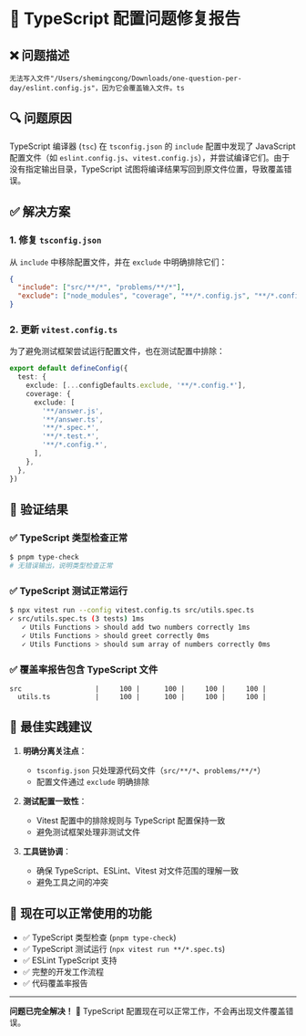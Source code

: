 # 🔧 TypeScript 配置问题修复报告

## ❌ 问题描述

```
无法写入文件"/Users/shemingcong/Downloads/one-question-per-day/eslint.config.js"，因为它会覆盖输入文件。ts
```

## 🔍 问题原因

TypeScript 编译器 (`tsc`) 在 `tsconfig.json` 的 `include` 配置中发现了 JavaScript 配置文件（如 `eslint.config.js`、`vitest.config.js`），并尝试编译它们。由于没有指定输出目录，TypeScript 试图将编译结果写回到原文件位置，导致覆盖错误。

## ✅ 解决方案

### 1. 修复 `tsconfig.json`

从 `include` 中移除配置文件，并在 `exclude` 中明确排除它们：

```json
{
  "include": ["src/**/*", "problems/**/*"],
  "exclude": ["node_modules", "coverage", "**/*.config.js", "**/*.config.ts"]
}
```

### 2. 更新 `vitest.config.ts`

为了避免测试框架尝试运行配置文件，也在测试配置中排除：

```typescript
export default defineConfig({
  test: {
    exclude: [...configDefaults.exclude, '**/*.config.*'],
    coverage: {
      exclude: [
        '**/answer.js',
        '**/answer.ts',
        '**/*.spec.*',
        '**/*.test.*',
        '**/*.config.*',
      ],
    },
  },
})
```

## 🧪 验证结果

### ✅ TypeScript 类型检查正常

```bash
$ pnpm type-check
# 无错误输出，说明类型检查正常
```

### ✅ TypeScript 测试正常运行

```bash
$ npx vitest run --config vitest.config.ts src/utils.spec.ts
✓ src/utils.spec.ts (3 tests) 1ms
   ✓ Utils Functions > should add two numbers correctly 1ms
   ✓ Utils Functions > should greet correctly 0ms
   ✓ Utils Functions > should sum array of numbers correctly 0ms
```

### ✅ 覆盖率报告包含 TypeScript 文件

```
src                  |     100 |      100 |     100 |     100 |
  utils.ts           |     100 |      100 |     100 |     100 |
```

## 📝 最佳实践建议

1. **明确分离关注点**：

   - `tsconfig.json` 只处理源代码文件（`src/**/*`、`problems/**/*`）
   - 配置文件通过 `exclude` 明确排除

2. **测试配置一致性**：

   - Vitest 配置中的排除规则与 TypeScript 配置保持一致
   - 避免测试框架处理非测试文件

3. **工具链协调**：
   - 确保 TypeScript、ESLint、Vitest 对文件范围的理解一致
   - 避免工具之间的冲突

## 🎯 现在可以正常使用的功能

- ✅ TypeScript 类型检查 (`pnpm type-check`)
- ✅ TypeScript 测试运行 (`npx vitest run **/*.spec.ts`)
- ✅ ESLint TypeScript 支持
- ✅ 完整的开发工作流程
- ✅ 代码覆盖率报告

---

**问题已完全解决！** 🎉 TypeScript 配置现在可以正常工作，不会再出现文件覆盖错误。
